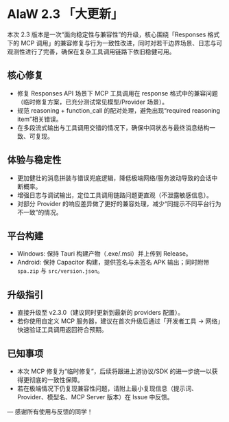 # AIaW 2.3 「大更新」

本次 2.3 版本是一次“面向稳定性与兼容性”的升级，核心围绕「Responses 格式下的 MCP 调用」的兼容修复与行为一致性改进，同时对若干边界场景、日志与可观测性进行了完善，确保在复杂工具调用链路下依旧稳健可用。

## 核心修复
- 修复 Responses API 场景下 MCP 工具调用在 response 格式中的兼容问题（临时修复方案，已充分测试常见模型/Provider 场景）。
- 规范 reasoning + function_call 的配对处理，避免出现“required reasoning item”相关错误。
- 在多段流式输出与工具调用交错的情况下，确保中间状态与最终消息结构一致、可复现。

## 体验与稳定性
- 更加健壮的消息拼装与错误兜底逻辑，降低极端网络/服务波动导致的会话中断概率。
- 增强日志与调试输出，定位工具调用链路问题更直观（不泄露敏感信息）。
- 对部分 Provider 的响应差异做了更好的兼容处理，减少“同提示不同平台行为不一致”的情况。

## 平台构建
- Windows: 保持 Tauri 构建产物（.exe/.msi）并上传到 Release。
- Android: 保持 Capacitor 构建，提供签名与未签名 APK 输出；同时附带 `spa.zip` 与 `src/version.json`。

## 升级指引
- 直接升级至 v2.3.0（建议同时更新到最新的 providers 配置）。
- 若你使用自定义 MCP 服务器，建议在首次升级后通过「开发者工具 → 网络」快速验证工具调用返回符合预期。

## 已知事项
- 本次 MCP 修复为“临时修复”，后续将跟进上游协议/SDK 的进一步统一以获得更彻底的一致性保障。
- 若在极端情况下仍复现兼容性问题，请附上最小复现信息（提示词、Provider、模型名、MCP Server 版本）在 Issue 中反馈。

— 感谢所有使用与反馈的同学！
